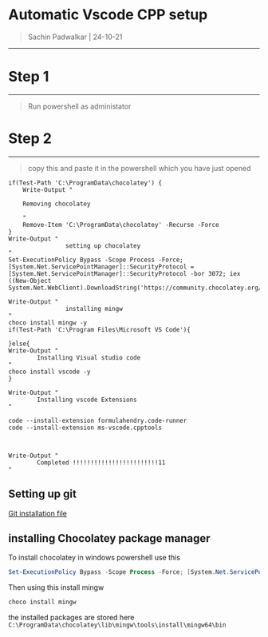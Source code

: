 # Automatic Vscode CPP setup 
>Sachin Padwalkar | 24-10-21

----------------------

# Step 1
-------------------------
>Run powershell as administator 

# Step 2
------------------------------

>copy this and paste it in the powershell which you have just opened
```poweshell
if(Test-Path 'C:\ProgramData\chocolatey') {
    Write-Output "
    
    Removing chocolatey
    
    "
    Remove-Item 'C:\ProgramData\chocolatey' -Recurse -Force
}
Write-Output "
                setting up chocolatey
"
Set-ExecutionPolicy Bypass -Scope Process -Force; [System.Net.ServicePointManager]::SecurityProtocol = [System.Net.ServicePointManager]::SecurityProtocol -bor 3072; iex ((New-Object System.Net.WebClient).DownloadString('https://community.chocolatey.org/install.ps1'))

Write-Output "
                installing mingw  
"
choco install mingw -y
if(Test-Path 'C:\Program Files\Microsoft VS Code'){

}else{
Write-Output "
        Installing Visual studio code
"
choco install vscode -y
}

Write-Output "
        Installing vscode Extensions
"

code --install-extension formulahendry.code-runner
code --install-extension ms-vscode.cpptools



Write-Output "
        Completed !!!!!!!!!!!!!!!!!!!!!!!!11
"

```

## Setting up git 
[Git installation file](https://github.com/git-for-windows/git/releases/download/v2.33.1.windows.1/Git-2.33.1-64-bit.exe)


## installing Chocolatey package manager 
To install chocolatey in windows powershell use this 
```powershell
Set-ExecutionPolicy Bypass -Scope Process -Force; [System.Net.ServicePointManager]::SecurityProtocol = [System.Net.ServicePointManager]::SecurityProtocol -bor 3072; iex ((New-Object System.Net.WebClient).DownloadString('https://community.chocolatey.org/install.ps1'))
```

Then using this install mingw 
```powershell
choco install mingw
```

the installed packages are stored here `C:\ProgramData\chocolatey\lib\mingw\tools\install\mingw64\bin`